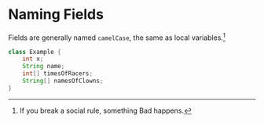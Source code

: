 # Naming Fields

Fields are generally named `camelCase`, the same as local variables.[^break]

```java
class Example {
    int x;
    String name;
    int[] timesOfRacers;
    String[] namesOfClowns;
}
```

[^break]: If you break a social rule, something Bad happens.
